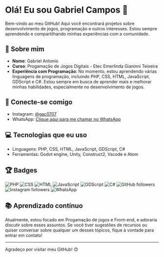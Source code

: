 # Olá! Eu sou Gabriel Campos 👋

Bem-vindo ao meu GitHub! Aqui você encontrará projetos sobre desenvolvimento de jogos, programação e outros interesses. Estou sempre aprendendo e compartilhando minhas experiências com a comunidade.

## 🚀 Sobre mim

- **Nome**: Gabriel Antonio
- **Curso**: Progamação de Jogos Digitais - Etec Emerlinda Gianinni Teixeira 
- **Experiência com Programação**: No momento, estou aprendendo várias linguagens de programação, incluindo PHP, CSS, HTML, JavaScript, GDScript e C#. Estou sempre em busca de aprender mais e melhorar minhas habilidades, especialmente no desenvolvimento de jogos.

## 📱 Conecte-se comigo

- Instagram: [@gac0707](https://www.instagram.com/gac0707/)
- WhatsApp: [Clique aqui para me chamar no WhatsApp](https://wa.me/5511916429438)

## 💻 Tecnologias que eu uso

- Linguagens: PHP, CSS, HTML, JavaScript, GDScript, C#
- Ferramentas: Godot engine, Unity, Construct2, Vscode e Atom

## 🏆 Badges

![PHP](https://img.shields.io/badge/Programming-PHP-blue)
![CSS](https://img.shields.io/badge/Programming-CSS-blue)
![HTML](https://img.shields.io/badge/Programming-HTML-orange)
![JavaScript](https://img.shields.io/badge/Programming-JavaScript-yellow)
![GDScript](https://img.shields.io/badge/Programming-GDScript-red)
![C#](https://img.shields.io/badge/Programming-C%23-darkgreen)
![GitHub followers](https://img.shields.io/github/followers/[SeuUsuarioGitHub]?style=social)
![Instagram followers](https://img.shields.io/badge/Instagram-%40gac0707-E4405F?style=social)
![WhatsApp](https://img.shields.io/badge/WhatsApp-%20Click%20Here-brightgreen?style=social)

## 📚 Aprendizado contínuo

Atualmente, estou focado em Progamação de jogos e Front-end, e adoraria discutir sobre esses assuntos. Se você tiver sugestões de recursos ou quiser conversar sobre qualquer um desses tópicos, fique à vontade para entrar em contato!

---

Agradeço por visitar meu GitHub! 😊
